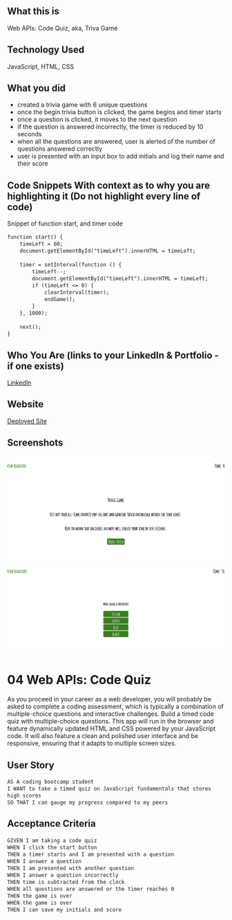 ## What this is
Web APIs: Code Quiz, aka, Triva Game

## Technology Used
JavaScript, HTML, CSS

## What you did

- created a trivia game with 6 unique questions 
- once the begin trivia button is clicked, the game begins and timer starts
- once a question is clicked, it moves to the next question 
- if the question is answered incorrectly, the timer is reduced by 10 seconds 
- when all the questions are answered, user is alerted of the number of questions answered correctly 
- user is presented with an input box to add initials and log their name and their score 

## Code Snippets With context as to why you are highlighting it (Do not highlight every line of code)
Snippet of function start, and timer code 
```
function start() {
    timeLeft = 60;
    document.getElementById("timeLeft").innerHTML = timeLeft;

    timer = setInterval(function () {
        timeLeft--;
        document.getElementById("timeLeft").innerHTML = timeLeft;
        if (timeLeft <= 0) {
            clearInterval(timer);
            endGame();
        }
    }, 1000);

    next();
}
```

## Who You Are (links to your LinkedIn & Portfolio - if one exists)
[LinkedIn](https://www.linkedin.com/in/matthewywu/)

## Website

[Deployed Site](https://peatysinglemalt.github.io/homework-4/)

## Screenshots

![screenshot 1](https://github.com/peatysinglemalt/homework-4/blob/main/Assets/Screen%20Shot%202020-12-22%20at%2019.14.29.png)
![screenshot 2](https://github.com/peatysinglemalt/homework-4/blob/main/Assets/Screen%20Shot%202020-12-22%20at%2019.14.40.png)

# 04 Web APIs: Code Quiz

As you proceed in your career as a web developer, you will probably be asked to complete a coding assessment, which is typically a combination of multiple-choice questions and interactive challenges. Build a timed code quiz with multiple-choice questions. This app will run in the browser and feature dynamically updated HTML and CSS powered by your JavaScript code. It will also feature a clean and polished user interface and be responsive, ensuring that it adapts to multiple screen sizes.

## User Story

```
AS A coding bootcamp student
I WANT to take a timed quiz on JavaScript fundamentals that stores high scores
SO THAT I can gauge my progress compared to my peers
```

## Acceptance Criteria

```
GIVEN I am taking a code quiz
WHEN I click the start button
THEN a timer starts and I am presented with a question
WHEN I answer a question
THEN I am presented with another question
WHEN I answer a question incorrectly
THEN time is subtracted from the clock
WHEN all questions are answered or the timer reaches 0
THEN the game is over
WHEN the game is over
THEN I can save my initials and score
```
